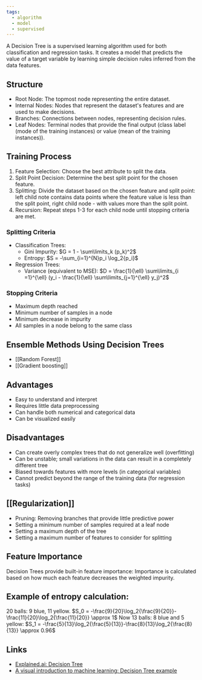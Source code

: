 ```yaml
---
tags:
  - algorithm
  - model
  - supervised
---
```

A Decision Tree is a supervised learning algorithm used for both classification and regression tasks. It creates a model that predicts the value of a target variable by learning simple decision rules inferred from the data features.

## Structure 
* Root Node: The topmost node representing the entire dataset.
* Internal Nodes: Nodes that represent the dataset's features and are used to make decisions.
* Branches: Connections between nodes, representing decision rules.
* Leaf Nodes: Terminal nodes that provide the final output (class label (mode of the training instances) or value (mean of the training instances)).

## Training Process
1. Feature Selection: Choose the best attribute to split the data.
2. Split Point Decision: Determine the best split point for the chosen feature.
3. Splitting: Divide the dataset based on the chosen feature and split point: left child note contains data points where the feature value is less than the split point, right child node - with values more than the split point.
4. Recursion: Repeat steps 1-3 for each child node until stopping criteria are met.

### Splitting Criteria
* Classification Trees:
	* Gini Impurity: $G = 1 - \sum\limits_k (p_k)^2$
	* Entropy: $S = -\sum_{i=1}^{N}p_i \log_2{p_i}$
* Regression Trees:
	* Variance (equivalent to MSE): $D = \frac{1}{\ell} \sum\limits_{i =1}^{\ell} (y_i - \frac{1}{\ell} \sum\limits_{j=1}^{\ell} y_j)^2$

### Stopping Criteria
* Maximum depth reached
* Minimum number of samples in a node
* Minimum decrease in impurity
* All samples in a node belong to the same class

## Ensemble Methods Using Decision Trees
* [[Random Forest]]
* [[Gradient boosting]]

## Advantages
* Easy to understand and interpret
* Requires little data preprocessing
* Can handle both numerical and categorical data
* Can be visualized easily

## Disadvantages
- Can create overly complex trees that do not generalize well (overfitting)
- Can be unstable; small variations in the data can result in a completely different tree
- Biased towards features with more levels (in categorical variables)
- Cannot predict beyond the range of the training data (for regression tasks)

## [[Regularization]]
* Pruning: Removing branches that provide little predictive power
* Setting a minimum number of samples required at a leaf node
* Setting a maximum depth of the tree
* Setting a maximum number of features to consider for splitting

## Feature Importance
Decision Trees provide built-in feature importance: Importance is calculated based on how much each feature decreases the weighted impurity.

## Example of entropy calculation:
20 balls: 9 blue, 11 yellow.
$S_0 = -\frac{9}{20}\log_2{\frac{9}{20}}-\frac{11}{20}\log_2{\frac{11}{20}} \approx 1$
Now 13 balls: 8 blue and 5 yellow: $S_1 = -\frac{5}{13}\log_2{\frac{5}{13}}-\frac{8}{13}\log_2{\frac{8}{13}} \approx 0.96$

## Links
* [Explained.ai: Decision Tree](https://mlu-explain.github.io/decision-tree/)
* [A visual introduction to machine learning: Decision Tree example](http://www.r2d3.us/visual-intro-to-machine-learning-part-1/)
